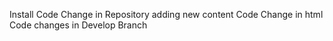 Install Code Change in Repository
adding new content
Code Change in html
Code changes in Develop Branch
